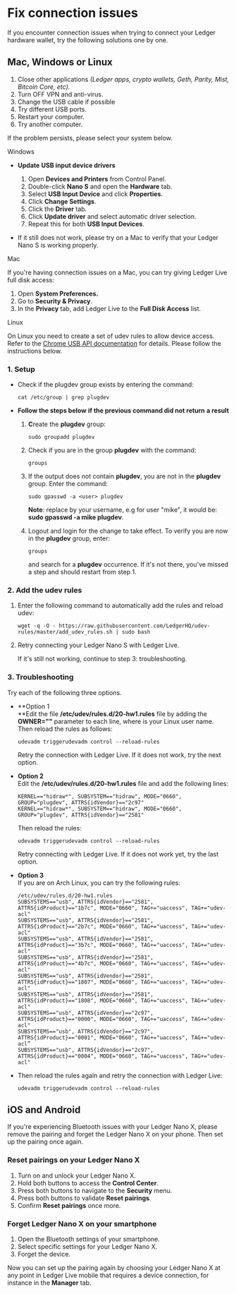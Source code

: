 
# Fix connection issues

If you encounter connection issues when trying to connect your Ledger hardware wallet, try the following solutions one by one.

## Mac, Windows or Linux

1.  Close other applications _(Ledger apps, crypto wallets, Geth, Parity, Mist, Bitcoin Core, etc)._
2.  Turn OFF VPN and anti-virus.
3.  Change the USB cable if possible
4.  Try different USB ports.
5.  Restart your computer.
6.  Try another computer.

If the problem persists, please select your system below.

Windows

-   **Update** **USB input device drivers**
    
    1.  Open **Devices and Printers** from Control Panel.
    2.  Double-click **Nano S** and open the **Hardware** tab.
    3.  Select **USB Input Device** and click **Properties**.
    4.  Click **Change Settings**.
    5.  Click the **Driver** tab.
    6.  Click **Update driver** and select automatic driver selection.
    7.  Repeat this for both **USB Input Devices**.
    
-   If it still does not work, please try on a Mac to verify that your Ledger Nano S is working properly.

Mac

If you're having connection issues on a Mac, you can try giving Ledger Live full disk access:

1.  Open **System Preferences.**
2.  Go to **Security & Privacy**.
3.  In the **Privacy** tab, add Ledger Live to the **Full Disk Access** list.

Linux

On Linux you need to create a set of udev rules to allow device access. Refer to the [Chrome USB API documentation](https://developer.chrome.com/apps/app_usb#caveats) for details. Please follow the instructions below.

### 1. Setup

-   Check if the plugdev group exists by entering the command:  
    
    ```
    cat /etc/group | grep plugdev
    ```
    
-   **Follow the steps below** **if the previous command did not return** **a result**
    1.  **C**reate the **plugdev** group:  
        
        ```
        sudo groupadd plugdev
        ```
        
    2.  Check if you are in the group **plugdev** with the command:
        
        ```
        groups
        ```
        
    3.  If the output does not contain **plugdev**, you are not in the **plugdev** group. Enter the command:
        
        ```
        sudo gpasswd -a <user> plugdev
        ```
        
        **Note**: replace <user> by your username, e.g for user "mike", it would be: **sudo gpasswd -a mike plugdev**.
        
    4.  Logout and login for the change to take effect. To verify you are now in the **plugdev** group, enter:
        
        ```
        groups
        ```
        
        and search for a **plugdev** occurrence. If it's not there, you've missed a step and should restart from step 1.

### 2. Add the udev rules

1.  Enter the following command to automatically add the rules and reload udev:
    
    ```
    wget -q -O - https://raw.githubusercontent.com/LedgerHQ/udev-rules/master/add_udev_rules.sh | sudo bash
    ```
    
2.  Retry connecting your Ledger Nano S with Ledger Live.  
      
    If it's still not working, continue to step 3: troubleshooting.

### 3. Troubleshooting

Try each of the following three options.

-   **Option 1  
    **Edit the file **/etc/udev/rules.d/20-hw1.rules** file by adding the **OWNER="<user>"** parameter to each line, where **<user>** is your Linux user name.  
    Then reload the rules as follows:  
    
    ```
    udevadm triggerudevadm control --reload-rules
    ```
    
    Retry the connection with Ledger Live. If it does not work, try the next option.
-   **Option 2**  
    Edit the **/etc/udev/rules.d/20-hw1.rules** file and add the following lines:  
    
    ```
    KERNEL=="hidraw*", SUBSYSTEM=="hidraw", MODE="0660", GROUP="plugdev", ATTRS{idVendor}=="2c97"
    KERNEL=="hidraw*", SUBSYSTEM=="hidraw", MODE="0660", GROUP="plugdev", ATTRS{idVendor}=="2581"
    ```
    
    Then reload the rules:  
    
    ```
    udevadm triggerudevadm control --reload-rules
    ```
    
    Retry connecting with Ledger Live. If it does not work yet, try the last option.
-   **Option 3**  
    If you are on Arch Linux, you can try the following rules:
    
    ```
    /etc/udev/rules.d/20-hw1.rules
    SUBSYSTEMS=="usb", ATTRS{idVendor}=="2581", ATTRS{idProduct}=="1b7c", MODE="0660", TAG+="uaccess", TAG+="udev-acl"
    SUBSYSTEMS=="usb", ATTRS{idVendor}=="2581", ATTRS{idProduct}=="2b7c", MODE="0660", TAG+="uaccess", TAG+="udev-acl"
    SUBSYSTEMS=="usb", ATTRS{idVendor}=="2581", ATTRS{idProduct}=="3b7c", MODE="0660", TAG+="uaccess", TAG+="udev-acl"
    SUBSYSTEMS=="usb", ATTRS{idVendor}=="2581", ATTRS{idProduct}=="4b7c", MODE="0660", TAG+="uaccess", TAG+="udev-acl"
    SUBSYSTEMS=="usb", ATTRS{idVendor}=="2581", ATTRS{idProduct}=="1807", MODE="0660", TAG+="uaccess", TAG+="udev-acl"
    SUBSYSTEMS=="usb", ATTRS{idVendor}=="2581", ATTRS{idProduct}=="1808", MODE="0660", TAG+="uaccess", TAG+="udev-acl"
    SUBSYSTEMS=="usb", ATTRS{idVendor}=="2c97", ATTRS{idProduct}=="0000", MODE="0660", TAG+="uaccess", TAG+="udev-acl"
    SUBSYSTEMS=="usb", ATTRS{idVendor}=="2c97", ATTRS{idProduct}=="0001", MODE="0660", TAG+="uaccess", TAG+="udev-acl”
    SUBSYSTEMS=="usb", ATTRS{idVendor}=="2c97", ATTRS{idProduct}=="0004", MODE="0660", TAG+="uaccess", TAG+="udev-acl"
    ```
    
-   Then reload the rules again and retry the connection with Ledger Live:  
    
    ```
    udevadm triggerudevadm control --reload-rules
    ```
    

## iOS and Android

If you're experiencing Bluetooth issues with your Ledger Nano X, please remove the pairing and forget the Ledger Nano X on your phone. Then set up the pairing once again.

### Reset pairings on your Ledger Nano X

1.  Turn on and unlock your Ledger Nano X.
2.  Hold both buttons to access the **Control Center**.
3.  Press both buttons to navigate to the **Security** menu.
4.  Press both buttons to validate **Reset pairings**.
5.  Confirm **Reset pairings** once more.

### Forget Ledger Nano X on your smartphone

1.  Open the Bluetooth settings of your smartphone.
2.  Select specific settings for your Ledger Nano X.
3.  Forget the device.

Now you can set up the pairing again by choosing your Ledger Nano X at any point in Ledger Live mobile that requires a device connection, for instance in the **Manager** tab.